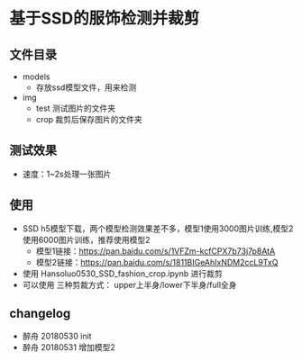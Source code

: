 # 基于SSD的服饰检测并裁剪

## 文件目录
- models
    + 存放ssd模型文件，用来检测
- img
    + test 测试图片的文件夹
    + crop 裁剪后保存图片的文件夹

## 测试效果
- 速度：1~2s处理一张图片

## 使用
- SSD h5模型下载，两个模型检测效果差不多，模型1使用3000图片训练,模型2使用6000图片训练，推荐使用模型2
    + 模型1链接：https://pan.baidu.com/s/1VFZm-kcfCPX7b73j7p8AtA
    + 模型2链接：https://pan.baidu.com/s/1811BIGeAhIxNDM2ccL9TxQ
- 使用 Hansoluo0530_SSD_fashion_crop.ipynb 进行裁剪
- 可以使用 三种剪裁方式： upper上半身/lower下半身/full全身

## changelog
- 醉舟 20180530 init
- 醉舟 20180531 增加模型2